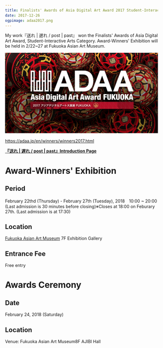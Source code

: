 ```yaml
---
title: Finalists' Awards of Asia Digital Art Award 2017 Student-Interactive Arts Category
date: 2017-12-26
ogpimage: adaa2017.png
---
```


My work『送れ | 遅れ / post | past』 won the Finalists' Awards of Asia Digital Art Award, Student-Interactive Arts Category. Award-Winners' Exhibition will be held in 2/22~27 at Fukuoka Asian Art Museum.

![](adaa2017.png)

<https://adaa.jp/en/winners/winners2017.html>

**[『送れ | 遅れ / post | past』Introduction Page](/works/post-past-sotsuten)**



<!--more-->

# Award-Winners' Exhibition

## Period

February 22thd (Thursday) - February 27th (Tuesday), 2018　10:00 ~ 20:00 (Last admission is 30 minutes before closing)※Closes at 18:00 on Feburary 27th. (Last admission is at 17:30)

## Location

[Fukuoka Asian Art Museum](http://faam.city.fukuoka.lg.jp/home.html) 7F Exhibition Gallery

## Entrance Fee

Free entry

# Awards Ceremony

## Date

February 24, 2018 (Saturday)

## Location

Venue: Fukuoka Asian Art Museum8F AJIBI Hall
